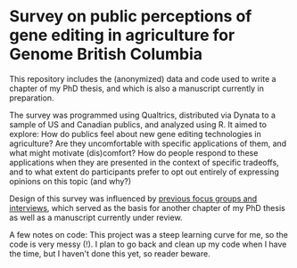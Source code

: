 # Survey on public perceptions of gene editing in agriculture for Genome British Columbia

This repository includes the (anonymized) data and code used to write a chapter of my PhD thesis, and which is also a manuscript currently in preparation.

The survey was programmed using Qualtrics, distributed via Dynata to a sample of US and Canadian publics, and analyzed using R. It aimed to explore: How do publics
feel about new gene editing technologies in agriculture? Are they uncomfortable with specific applications of them, and what might motivate (dis)comfort? How do
people respond to these applications when they are presented in the context of specific tradeoffs, and to what extent do participants prefer to opt out entirely of
expressing opinions on this topic (and why?)

Design of this survey was influenced by [previous focus groups and interviews](https://github.com/sara-nawaz/Gene-editing-Q-method), which  served as the basis for another chapter of my PhD thesis as well as a manuscript currently under review.

A few notes on code: This project was a steep learning curve for me, so the code is very messy (!). I plan to go back and clean up my code when I have the time, but
I haven't done this yet, so reader beware.
